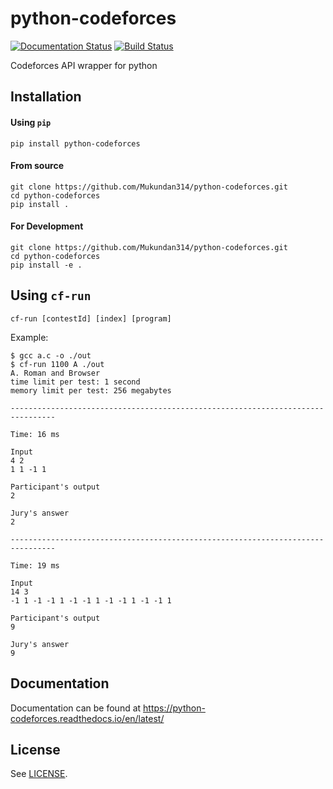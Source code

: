 # python-codeforces

[![Documentation Status](https://readthedocs.org/projects/python-codeforces/badge/?version=latest)](https://python-codeforces.readthedocs.io/en/latest/?badge=latest)
[![Build Status](https://travis-ci.com/Mukundan314/python-codeforces.svg?branch=master)](https://travis-ci.com/Mukundan314/python-codeforces)

Codeforces API wrapper for python

## Installation

#### Using `pip`

```shell
pip install python-codeforces
```

#### From source

```shell
git clone https://github.com/Mukundan314/python-codeforces.git
cd python-codeforces
pip install .
```

#### For Development

```shell
git clone https://github.com/Mukundan314/python-codeforces.git
cd python-codeforces
pip install -e .
```

## Using `cf-run`

```shell
cf-run [contestId] [index] [program]
```

Example:

```
$ gcc a.c -o ./out
$ cf-run 1100 A ./out
A. Roman and Browser
time limit per test: 1 second
memory limit per test: 256 megabytes

-------------------------------------------------------------------------------- 

Time: 16 ms

Input
4 2
1 1 -1 1

Participant's output
2

Jury's answer
2

-------------------------------------------------------------------------------- 

Time: 19 ms

Input
14 3
-1 1 -1 -1 1 -1 -1 1 -1 -1 1 -1 -1 1

Participant's output
9

Jury's answer
9
```

## Documentation

Documentation can be found at https://python-codeforces.readthedocs.io/en/latest/

## License

See [LICENSE](LICENSE).
